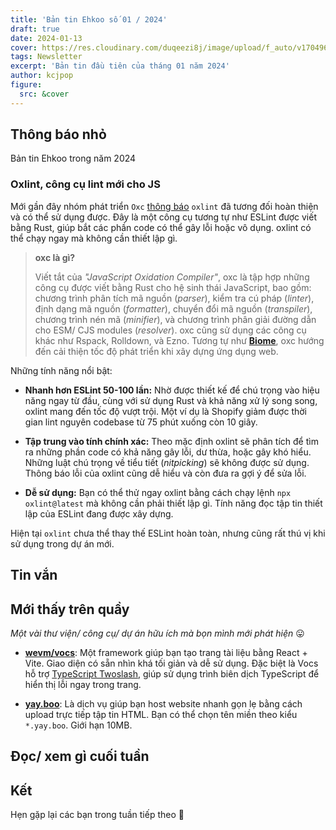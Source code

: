```yaml
---
title: 'Bản tin Ehkoo số 01 / 2024'
draft: true
date: 2024-01-13
cover: https://res.cloudinary.com/duqeezi8j/image/upload/f_auto/v1704964680/ehkoo/newsletters/01-2024.png
tags: Newsletter
excerpt: 'Bản tin đầu tiên của tháng 01 năm 2024'
author: kcjpop
figure:
  src: &cover
---
```


## Thông báo nhỏ

Bản tin Ehkoo trong năm 2024

### Oxlint, công cụ lint mới cho JS

Mới gần đây nhóm phát triển `Oxc` [thông báo](https://oxc-project.github.io/blog/2023-12-12-announcing-oxlint.html) `oxlint` đã tương đối hoàn thiện và có thể sử dụng được. Đây là một công cụ tương tự như ESLint được viết bằng Rust, giúp bắt các phần code có thể gây lỗi hoặc vô dụng. oxlint có thể chạy ngay mà không cần thiết lập gì.

> **oxc là gì?**
>
> Viết tắt của _"JavaScript Oxidation Compiler"_, oxc là tập hợp những công cụ được viết bằng Rust cho hệ sinh thái JavaScript, bao gồm: chương trình phân tích mã nguồn (_parser_), kiểm tra cú pháp (_linter_), định dạng mã nguồn (_formatter_), chuyển đổi mã nguồn (_transpiler_), chương trình nén mã (_minifier_), và chương trình phân giải đường dẫn cho ESM/ CJS modules (_resolver_). oxc cũng sử dụng các công cụ khác như Rspack, Rolldown, và Ezno. Tương tự như [**Biome**](https://biomejs.dev/), oxc hướng đến cải thiện tốc độ phát triển khi xây dựng ứng dụng web.

Những tính năng nổi bật:

- **Nhanh hơn ESLint 50-100 lần:** Nhờ được thiết kế để chú trọng vào hiệu năng ngay từ đầu, cùng với sử dụng Rust và khả năng xử lý song song, oxlint mang đến tốc độ vượt trội. Một ví dụ là Shopify giảm được thời gian lint nguyên codebase từ 75 phút xuống còn 10 giây.

- **Tập trung vào tính chính xác:** Theo mặc định oxlint sẽ phân tích để tìm ra những phần code có khả năng gây lỗi, dư thừa, hoặc gây khó hiểu. Những luật chú trọng về tiểu tiết (_nitpicking_) sẽ không được sử dụng. Thông báo lỗi của oxlint cũng dễ hiểu và còn đưa ra gợi ý để sửa lỗi.

- **Dễ sử dụng:** Bạn có thể thử ngay oxlint bằng cách chạy lệnh `npx oxlint@latest` mà không cần phải thiết lập gì. Tính năng đọc tập tin thiết lập của ESLint đang được xây dựng.

Hiện tại `oxlint` chưa thể thay thế ESLint hoàn toàn, nhưng cũng rất thú vị khi sử dụng trong dự án mới.

## Tin vắn

## Mới thấy trên quầy

_Một vài thư viện/ công cụ/ dự án hữu ích mà bọn mình mới phát hiện_ 😛

- [**wevm/vocs**](https://github.com/wevm/vocs): Một framework giúp bạn tạo trang tài liệu bằng React + Vite. Giao diện có sẵn nhìn khá tối giản và dễ sử dụng. Đặc biệt là Vocs hỗ trợ [TypeScript Twoslash](https://www.typescriptlang.org/dev/twoslash/), giúp sử dụng trình biên dịch TypeScript để hiển thị lỗi ngay trong trang.

- [**yay.boo**](https://yay.boo/): Là dịch vụ giúp bạn host website nhanh gọn lẹ bằng cách upload trực tiếp tập tin HTML. Bạn có thể chọn tên miền theo kiểu `*.yay.boo`. Giới hạn 10MB.

## Đọc/ xem gì cuối tuần

## Kết

Hẹn gặp lại các bạn trong tuần tiếp theo 👋
